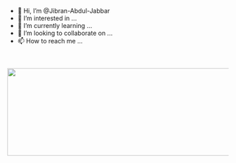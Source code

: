 - 👋 Hi, I’m @Jibran-Abdul-Jabbar
- 👀 I’m interested in ...
- 🌱 I’m currently learning ...
- 💞️ I’m looking to collaborate on ...
- 📫 How to reach me ...
<br>
<br>
<img src="https://miro.medium.com/max/12032/0*Fu_vcP7P_uHF1Szk" height="200px" width="1200px" />
<br>
<br>
